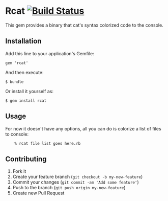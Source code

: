 # Rcat [![Build Status](https://secure.travis-ci.org/erniebrodeur/bini-rcat.png)](http://travis-ci.org/erniebrodeur/rcat)

This gem provides a binary that cat's syntax colorized code to the console.

## Installation

Add this line to your application's Gemfile:

    gem 'rcat'

And then execute:

    $ bundle

Or install it yourself as:

    $ gem install rcat

## Usage

For now it doesn't have any options, all you can do is colorize a list of files to console:

		% rcat file list goes here.rb

## Contributing

1. Fork it
2. Create your feature branch (`git checkout -b my-new-feature`)
3. Commit your changes (`git commit -am 'Add some feature'`)
4. Push to the branch (`git push origin my-new-feature`)
5. Create new Pull Request
